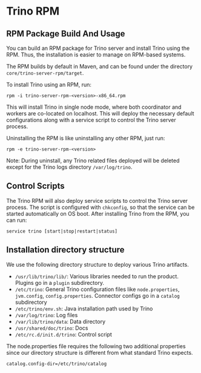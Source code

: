 # Trino RPM

## RPM Package Build And Usage

You can build an RPM package for Trino server and install Trino using the RPM. Thus, the installation is easier to manage on RPM-based systems.

The RPM builds by default in Maven, and can be found under the directory `core/trino-server-rpm/target`.

To install Trino using an RPM, run:

    rpm -i trino-server-rpm-<version>-x86_64.rpm

This will install Trino in single node mode, where both coordinator and workers are co-located on localhost.
This will deploy the necessary default configurations along with a service script to control the Trino server process.

Uninstalling the RPM is like uninstalling any other RPM, just run:

    rpm -e trino-server-rpm-<version>

Note: During uninstall, any Trino related files deployed will be deleted except for the Trino logs directory `/var/log/trino`.

## Control Scripts

The Trino RPM will also deploy service scripts to control the Trino server process.
The script is configured with `chkconfig`,  so that the service can be started automatically on OS boot.
After installing Trino from the RPM, you can run:

    service trino [start|stop|restart|status]

## Installation directory structure

We use the following directory structure to deploy various Trino artifacts.

* `/usr/lib/trino/lib/`: Various libraries needed to run the product. Plugins go in a `plugin` subdirectory.
* `/etc/trino`: General Trino configuration files like `node.properties`, `jvm.config`, `config.properties`. Connector configs go in a `catalog` subdirectory
* `/etc/trino/env.sh`: Java installation path used by Trino
* `/var/log/trino`: Log files
* `/var/lib/trino/data`: Data directory
* `/usr/shared/doc/trino`: Docs
* `/etc/rc.d/init.d/trino`: Control script

The node.properties file requires the following two additional properties since our directory structure is different from what standard Trino expects.

    catalog.config-dir=/etc/trino/catalog
